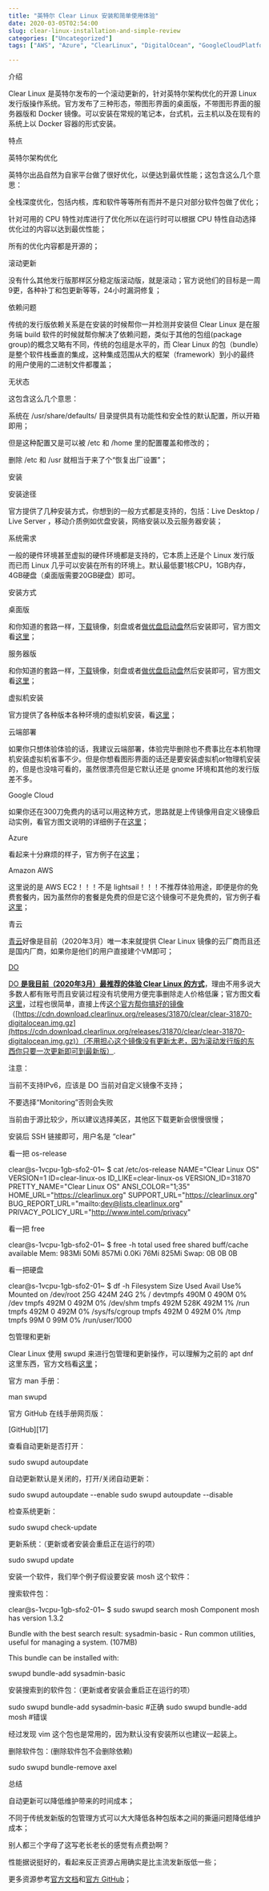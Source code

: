 ```yaml
---
title: "英特尔 Clear Linux 安装和简单使用体验"
date: 2020-03-05T02:54:00
slug: clear-linux-installation-and-simple-review
categories: ["Uncategorized"]
tags: ["AWS", "Azure", "ClearLinux", "DigitalOcean", "GoogleCloudPlatform", "Linux"]

---
```


介绍




Clear Linux 是英特尔发布的一个滚动更新的，针对英特尔架构优化的开源 Linux 发行版操作系统。官方发布了三种形态，带图形界面的桌面版，不带图形界面的服务器版和 Docker 镜像。可以安装在常规的笔记本，台式机，云主机以及在现有的系统上以 Docker 容器的形式安装。




特点



英特尔架构优化




英特尔出品自然为自家平台做了很好优化，以便达到最优性能；这包含这么几个意思：





全栈深度优化，包括内核，库和软件等等所有而并不是只对部分软件包做了优化；



针对可用的 CPU 特性对库进行了优化所以在运行时可以根据 CPU 特性自动选择优化过的内容以达到最优性能；



所有的优化内容都是开源的；




滚动更新




没有什么其他发行版那样区分稳定版滚动版，就是滚动；官方说他们的目标是一周9更，各种补丁和包更新等等，24小时漏洞修复；




依赖问题




传统的发行版依赖关系是在安装的时候帮你一并检测并安装但 Clear Linux 是在服务端 build 软件的时候就帮你解决了依赖问题，类似于其他的包组(package group)的概念又略有不同，传统的包组是水平的，而 Clear Linux 的包（bundle）是整个软件栈垂直的集成，这种集成范围从大的框架（framework）到小的最终的用户使用的二进制文件都覆盖；




无状态




这包含这么几个意思：





系统在 /usr/share/defaults/ 目录提供具有功能性和安全性的默认配置，所以开箱即用；



但是这种配置又是可以被 /etc 和 /home 里的配置覆盖和修改的；



删除 /etc 和 /usr 就相当于来了个“恢复出厂设置”；




安装



安装途径




官方提供了几种安装方式，你想到的一般方式都是支持的，包括：Live Desktop / Live Server ，移动介质例如优盘安装，网络安装以及云服务器安装；




系统需求




一般的硬件环境甚至虚拟的硬件环境都是支持的，它本质上还是个 Linux 发行版而已而 Linux 几乎可以安装在所有的环境上。默认最低要1核CPU，1GB内存，4GB硬盘（桌面版需要20GB硬盘）即可。




安装方式



桌面版




和你知道的套路一样，[下载](https://clearlinux.org/downloads)镜像，刻盘或者[做优盘启动盘](https://docs.01.org/clearlinux/latest/get-started/bootable-usb.html#bootable-usb)然后安装即可，官方图文看[这里](https://docs.01.org/clearlinux/latest/get-started/bare-metal-install-desktop.html)；




服务器版




和你知道的套路一样，[下载](https://clearlinux.org/downloads)镜像，刻盘或者[做优盘启动盘](https://docs.01.org/clearlinux/latest/get-started/bootable-usb.html#bootable-usb)然后安装即可，官方图文看[这里](https://docs.01.org/clearlinux/latest/get-started/bare-metal-install-server.html)；




虚拟机安装




官方提供了各种版本各种环境的虚拟机安装，看[这里](https://docs.01.org/clearlinux/latest/get-started/)；




云端部署




如果你只想体验体验的话，我建议云端部署，体验完毕删除也不费事比在本机物理机安装虚拟机省事不少。但是你想看图形界面的话还是要安装虚拟机or物理机安装的，但是也没啥可看的，虽然很漂亮但是它默认还是 gnome 环境和其他的发行版差不多。




Google Cloud




如果你还在300刀免费内的话可以用这种方式，思路就是上传镜像用自定义镜像启动实例，看官方图文说明的详细例子在[这里](https://docs.01.org/clearlinux/latest/get-started/cloud-install/gce.html)；




Azure




看起来十分麻烦的样子，官方例子在[这里](https://docs.01.org/clearlinux/latest/get-started/cloud-install/azure.html)；




Amazon AWS




这里说的是 AWS EC2！！！不是 lightsail！！！不推荐体验用途，即便是你的免费套餐内，因为虽然你的套餐是免费的但是它这个镜像可不是免费的，官方例子看[这里](https://docs.01.org/clearlinux/latest/get-started/cloud-install/aws-web.html)；




青云




[青云](https://www.qingcloud.com/)好像是目前（2020年3月）唯一本来就提供 Clear Linux 镜像的云厂商而且还是国内厂商，如果你是他们的用户直接建个VM即可；




[DO](https://m.do.co/c/7210ed2e262d)




[DO **是我目前（2020年3月）最推荐的体验 Clear Linux 的方式**](https://m.do.co/c/7210ed2e262d)，理由不用多说大多数人都有账号而且安装过程没有坑使用方便完事删除走人价格低廉；官方图文看[这里](https://docs.01.org/clearlinux/latest/get-started/cloud-install/digitalocean.html)，过程也很简单，直接上传[这个官方帮你搞好的镜像](https://cdn.download.clearlinux.org/releases/31870/clear/clear-31870-digitalocean.img.gz)（[https://cdn.download.clearlinux.org/releases/31870/clear/clear-31870-digitalocean.img.gz](https://cdn.download.clearlinux.org/releases/31870/clear/clear-31870-digitalocean.img.gz)）（不用担心这个镜像没有更新太老，因为滚动发行版的东西你只要一次更新即可到最新版）.





注意：





当前不支持IPv6，应该是 DO 当前对自定义镜像不支持；



不要选择“Monitoring”否则会失败



当前由于源比较少，所以建议选择美区，其他区下载更新会很慢很慢；





安装后 SSH 链接即可，用户名是 “clear”





看一把 os-release




clear@s-1vcpu-1gb-sfo2-01~ $ cat /etc/os-release 
NAME="Clear Linux OS"
VERSION=1
ID=clear-linux-os
ID_LIKE=clear-linux-os
VERSION_ID=31870
PRETTY_NAME="Clear Linux OS"
ANSI_COLOR="1;35"
HOME_URL="https://clearlinux.org"
SUPPORT_URL="https://clearlinux.org"
BUG_REPORT_URL="mailto:dev@lists.clearlinux.org"
PRIVACY_POLICY_URL="http://www.intel.com/privacy"




看一把 free




clear@s-1vcpu-1gb-sfo2-01~ $ free -h
              total        used        free      shared  buff/cache   available
Mem:          983Mi        50Mi       857Mi       0.0Ki        76Mi       825Mi
Swap:            0B          0B          0B




看一把硬盘




clear@s-1vcpu-1gb-sfo2-01~ $ df -h
Filesystem      Size  Used Avail Use% Mounted on
/dev/root        25G  424M   24G   2% /
devtmpfs        490M     0  490M   0% /dev
tmpfs           492M     0  492M   0% /dev/shm
tmpfs           492M  528K  492M   1% /run
tmpfs           492M     0  492M   0% /sys/fs/cgroup
tmpfs           492M     0  492M   0% /tmp
tmpfs            99M     0   99M   0% /run/user/1000



包管理和更新




Clear Linux 使用 swupd 来进行包管理和更新操作，可以理解为之前的 apt dnf 这里东西，官方文档看[这里](https://docs.01.org/clearlinux/latest/guides/clear/swupd.html#swupd-guide)；





官方 man 手册：




man swupd




官方 GitHub 在线手册网页版：




&#91;GitHub]&#91;17]




查看自动更新是否打开：




sudo swupd autoupdate




自动更新默认是关闭的，打开/关闭自动更新：




sudo swupd autoupdate --enable
sudo swupd autoupdate --disable




检查系统更新：




sudo swupd check-update




更新系统：（更新或者安装会重启正在运行的项）




sudo swupd update




安装一个软件，我们举个例子假设要安装 mosh 这个软件：





搜索软件包：




clear@s-1vcpu-1gb-sfo2-01~ $ sudo swupd search mosh
Component mosh has version 1.3.2

Bundle with the best search result:
     sysadmin-basic                     - Run common utilities, useful for managing a system.  (107MB) 

This bundle can be installed with:

swupd bundle-add  sysadmin-basic




安装搜索到的软件包：（更新或者安装会重启正在运行的项）




sudo swupd bundle-add  sysadmin-basic #正确
sudo swupd bundle-add  mosh #错误




经过发现 vim 这个包也是常用的，因为默认没有安装所以也建议一起装上。





删除软件包：(删除软件包不会删除依赖)




sudo swupd bundle-remove axel



总结




自动更新可以降低维护带来的时间成本；



不同于传统发新版的包管理方式可以大大降低各种包版本之间的撕逼问题降低维护成本；



别人都三个字母了这写老长老长的感觉有点费劲啊？



性能据说挺好的，看起来反正资源占用确实是比主流发新版低一些；



更多资源参考[官方文档](https://docs.01.org/clearlinux/latest/)和[官方 GitHub](https://github.com/clearlinux)；